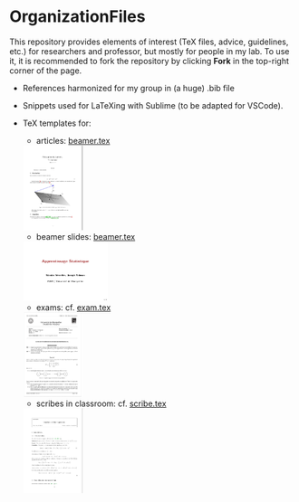 # OrganizationFiles

This repository provides elements of interest (TeX files, advice, guidelines, etc.) for researchers and professor, but mostly for people in my lab.
To use it, it is recommended to fork the repository by clicking **Fork** in the top-right corner of the page.


- References harmonized for my group in (a huge) .bib file

- Snippets used for LaTeXing with Sublime (to be adapted for VSCode).

- TeX templates for:

    - articles: [beamer.tex](draft-beamer/article.tex)

    <img src="sharedimages/article.png" width="105" height="150">
    
    - beamer slides: [beamer.tex](draft-beamer/beamer.tex)
    
    <img src="sharedimages/beamer.png" width="150" height="105">

    - exams:  cf. [exam.tex](draft-exam/exam.tex)
    
    <img src="sharedimages/examen.png" width="105" height="150">
    
    - scribes in classroom: cf. [scribe.tex](draft-scribe/scribe.tex)
    
    <img src="sharedimages/scribe.png" width="105" height="150">

